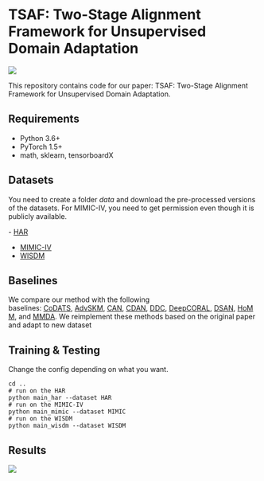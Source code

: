 # TSAF: Two-Stage Alignment Framework for Unsupervised Domain Adaptation
![](http://i.iamlj.com/win/20221121161620.png)

This repository contains code for our paper: TSAF: Two-Stage Alignment Framework for Unsupervised Domain Adaptation.

## Requirements
- Python 3.6+
- PyTorch 1.5+
- math, sklearn, tensorboardX

## Datasets
You need to create a folder *data* and download the pre-processed versions of the datasets. For MIMIC-IV, you need to get permission even though it is publicly available.

- [HAR](https://researchdata.ntu.edu.sg/dataset.xhtml?persistentId=doi:10.21979/N9/0SYHTZ)
- [MIMIC-IV](https://physionet.org/content/mimiciv/0.4/)
- [WISDM](https://researchdata.ntu.edu.sg/dataset.xhtml?persistentId=doi:10.21979/N9/KJWE5B)

## Baselines
We compare our method with the following baselines: [CoDATS](https://dl.acm.org/doi/pdf/10.1145/3394486.3403228), [AdvSKM](https://www.ijcai.org/proceedings/2021/0378.pdf), [CAN](https://openaccess.thecvf.com/content_CVPR_2019/papers/Kang_Contrastive_Adaptation_Network_for_Unsupervised_Domain_Adaptation_CVPR_2019_paper.pdf), [CDAN](https://proceedings.neurips.cc/paper/2018/file/ab88b15733f543179858600245108dd8-Paper.pdf), [DDC](https://arxiv.org/pdf/1412.3474.pdf), [DeepCORAL](https://link.springer.com/chapter/10.1007/978-3-319-49409-8_35), [DSAN](https://ieeexplore.ieee.org/document/9085896), [HoMM](https://ojs.aaai.org/index.php/AAAI/article/view/5745), and [MMDA](https://arxiv.org/pdf/1901.00282.pdf).  We reimplement these methods based on the original paper and adapt to new dataset

## Training & Testing
Change the config depending on what you want.
```
cd ..
# run on the HAR
python main_har --dataset HAR
# run on the MIMIC-IV
python main_mimic --dataset MIMIC
# run on the WISDM
python main_wisdm --dataset WISDM
```

## Results
![](http://i.iamlj.com/win/20221121171750.png)
